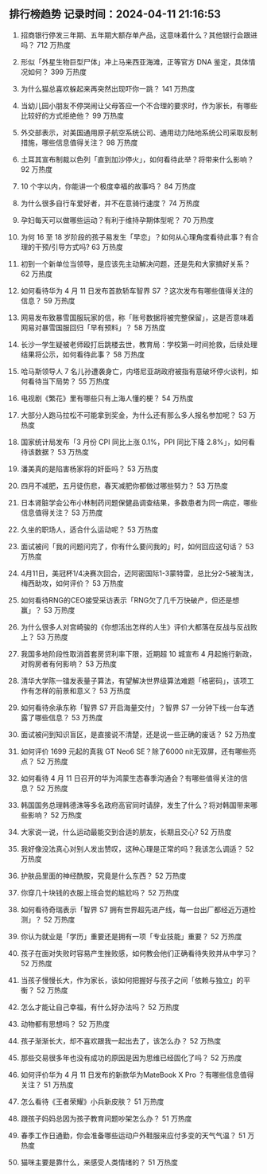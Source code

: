 
## 排行榜趋势 记录时间：2024-04-11 21:16:53
  
  1. 招商银行停发三年期、五年期大额存单产品，这意味着什么？其他银行会跟进吗？ 712 万热度
    
  2. 形似「外星生物巨型尸体」冲上马来西亚海滩，正等官方 DNA 鉴定，具体情况如何？ 399 万热度
    
  3. 为什么猫总喜欢躲起来再突然出现吓你一跳？ 141 万热度
    
  4. 当幼儿园小朋友不停哭闹让父母答应一个不合理的要求时，作为家长，有哪些比较好的方式拒绝他？ 99 万热度
    
  5. 外交部表示，对美国通用原子航空系统公司、通用动力陆地系统公司采取反制措施，哪些信息值得关注？ 98 万热度
    
  6. 土耳其宣布制裁以色列「直到加沙停火」，如何看待此举？将带来什么影响？ 92 万热度
    
  7. 10 个字以内，你能讲一个极度幸福的故事吗？ 84 万热度
    
  8. 为什么很多自行车爱好者，并不在意骑行速度？ 74 万热度
    
  9. 孕妇每天可以做哪些运动？有利于维持孕期体型呢？ 70 万热度
    
  10. 为何 16 至 18 岁阶段的孩子易发生「早恋」？如何从心理角度看待此事？有合理的干预/引导方式吗? 63 万热度
    
  11. 初到一个新单位当领导，是应该先主动解决问题，还是先和大家搞好关系？ 62 万热度
    
  12. 如何看待华为 4 月 11 日发布首款轿车智界 S7 ？这次发布有哪些值得关注的信息？ 59 万热度
    
  13. 网易发布致暴雪国服玩家的信，称「账号数据将被完整保留」，这是否意味着网易对暴雪国服回归「早有预料」？ 58 万热度
    
  14. 长沙一学生疑被老师殴打后跳楼去世，教育局：学校第一时间抢救，后续处理结果将公示，如何看待此事？ 58 万热度
    
  15. 哈马斯领导人 7 名儿孙遭袭身亡，内塔尼亚胡政府被指有意破坏停火谈判，如何看待当下局势？ 55 万热度
    
  16. 电视剧《繁花》里有哪些只有上海人懂的梗？ 54 万热度
    
  17. 大部分人跑马拉松不可能拿到奖金，为什么还有那么多人报名参加呢？ 53 万热度
    
  18. 国家统计局发布「3 月份 CPI 同比上涨 0.1%，PPI 同比下降 2.8%」，如何看待该数据？ 53 万热度
    
  19. 潘美真的是陷害杨家将的奸臣吗？ 53 万热度
    
  20. 四月不减肥，五月徒伤悲，春天减肥你都做过哪些努力？ 53 万热度
    
  21. 日本肾脏学会公布小林制药问题保健品调查结果，多数患者为同一病症，哪些信息值得关注？ 53 万热度
    
  22. 久坐的职场人，适合什么运动呢？ 53 万热度
    
  23. 面试被问「我的问题问完了，你有什么要问我的」时，如何回应这句话？ 53 万热度
    
  24. 4月11日，美冠杯1/4决赛次回合，迈阿密国际1-3蒙特雷，总比分2-5被淘汰，梅西助攻，如何评价？ 53 万热度
    
  25. 如何看待RNG的CEO接受采访表示「RNG欠了几千万快破产，但还是想赢」？ 53 万热度
    
  26. 为什么很多人对宫崎骏的《你想活出怎样的人生》评价大都落在反战与反战败上？ 53 万热度
    
  27. 我国多地阶段性取消首套房贷利率下限，近期超 10 城宣布 4 月起施行新政，对购房者有何影响？ 53 万热度
    
  28. 清华大学陈一镭发表量子算法，有望解决世界级算法难题「格密码」，该项工作有怎样的前景和意义？ 53 万热度
    
  29. 如何看待余承东称「智界 S7 开启海量交付」？智界 S7 一分钟下线一台车透露了哪些信息？ 53 万热度
    
  30. 面试被问到知识盲区，是直接说不清楚，还是说一些正确的废话？ 52 万热度
    
  31. 如何评价 1699 元起的真我 GT Neo6 SE？除了6000 nit无双屏，还有哪些亮点？ 52 万热度
    
  32. 如何看待 4 月 11 日召开的华为鸿蒙生态春季沟通会？有哪些值得关注的信息？ 52 万热度
    
  33. 韩国国务总理韩德洙等多名政府高官同时请辞，发生了什么？将对韩国带来哪些影响？ 52 万热度
    
  34. 大家说一说，什么运动最能交到合适的朋友，长期且交心? 52 万热度
    
  35. 我好像没法真心对别人发出赞叹，这种心理是正常的吗？我该怎么调适？ 52 万热度
    
  36. 护肤品里面的神经酰胺，究竟是什么东西？ 52 万热度
    
  37. 你穿几十块钱的衣服上班会觉的尴尬吗？ 52 万热度
    
  38. 如何看待奇瑞表示「智界 S7 拥有世界超先进产线，每一台出厂都经近万道检测」？ 52 万热度
    
  39. 你认为就业是「学历」重要还是拥有一项「专业技能」重要？ 52 万热度
    
  40. 孩子在面对失败时容易产生挫败感，如何教会他们正确看待失败并从中学习？ 52 万热度
    
  41. 当孩子慢慢长大，作为家长，该如何把握好与孩子之间「依赖与独立」的平衡？ 52 万热度
    
  42. 怎么才能让自己幸福，有什么好办法吗？ 52 万热度
    
  43. 动物都有思想吗？ 52 万热度
    
  44. 孩子渐渐长大，却不喜欢跟我一起出去了，该怎么办？ 52 万热度
    
  45. 那些交易很多年也没有成功的原因是因为思维已经固化了吗？ 52 万热度
    
  46. 如何评价华为 4 月 11 日发布的新款华为MateBook X Pro ？有哪些信息值得关注？ 51 万热度
    
  47. 怎么看待《王者荣耀》小兵新皮肤？ 51 万热度
    
  48. 跟孩子妈妈总因为孩子教育问题吵架怎么办？ 51 万热度
    
  49. 春季工作日通勤，你会准备哪些运动户外鞋服来应付多变的天气气温？ 51 万热度
    
  50. 猫咪主要是靠什么，来感受人类情绪的？ 51 万热度
    
